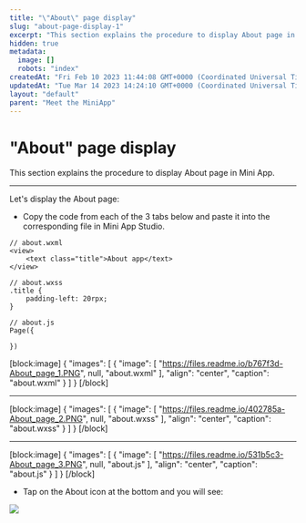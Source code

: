 ```yaml
---
title: "\"About\" page display"
slug: "about-page-display-1"
excerpt: "This section explains the procedure to display About page in Mini App."
hidden: true
metadata: 
  image: []
  robots: "index"
createdAt: "Fri Feb 10 2023 11:44:08 GMT+0000 (Coordinated Universal Time)"
updatedAt: "Tue Mar 14 2023 14:24:10 GMT+0000 (Coordinated Universal Time)"
layout: "default"
parent: "Meet the MiniApp"
---
```

# \"About\" page display 
This section explains the procedure to display About page in Mini App.

***

Let's display the About page:

- Copy the code from each of the 3 tabs below and paste it into the corresponding file in Mini App Studio.

```Text
// about.wxml
<view>
    <text class="title">About app</text>
</view>
```
```Text
// about.wxss
.title {
    padding-left: 20rpx;
}
```
```Text
// about.js
Page({

})
```

[block:image]
{
  "images": [
    {
      "image": [
        "https://files.readme.io/b767f3d-About_page_1.PNG",
        null,
        "about.wxml"
      ],
      "align": "center",
      "caption": "about.wxml"
    }
  ]
}
[/block]


***

[block:image]
{
  "images": [
    {
      "image": [
        "https://files.readme.io/402785a-About_page_2.PNG",
        null,
        "about.wxss"
      ],
      "align": "center",
      "caption": "about.wxss"
    }
  ]
}
[/block]


***

[block:image]
{
  "images": [
    {
      "image": [
        "https://files.readme.io/531b5c3-About_page_3.PNG",
        null,
        "about.js"
      ],
      "align": "center",
      "caption": "about.js"
    }
  ]
}
[/block]


- Tap on the About icon at the bottom and you will see:

![](https://files.readme.io/ee9cfe3-image.png)
